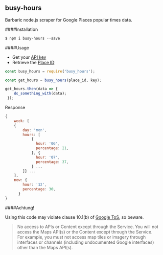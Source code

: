## busy-hours 
Barbaric node.js scraper for Google Places popular times data. 

####Installation
```javascript
$ npm i busy-hours --save
```
####Usage
* Get your [API key](https://developers.google.com/places/web-service/)
* Retrieve the [Place ID](https://developers.google.com/maps/documentation/javascript/examples/places-placeid-finder)

```javascript
const busy_hours = require('busy_hours');

const get_hours = busy_hours(place_id, key);

get_hours.then(data => {
    do_something_with(data); 
 });
```
Response

```javascript
{
    week: [
    {
        day: 'mon',
        hours: [
            { 
              hour: '06',
              percentage: 21,
            }, { 
              hour: '07',
              percentage: 37,
            } ...
        ]} ...
    ],
    now: { 
        hour: '12',
        percentage: 30,
      }
}

```



####Achtung!


Using this code may violate clause 10.1(b) of [Google ToS](https://developers.google.com/maps/terms?#section_10_1), so beware.

>No access to APIs or Content except through the Service. You will not access the Maps API(s) or the Content except through the Service. For example, you must not access map tiles or imagery through interfaces or channels (including undocumented Google interfaces) other than the Maps API(s).
>

